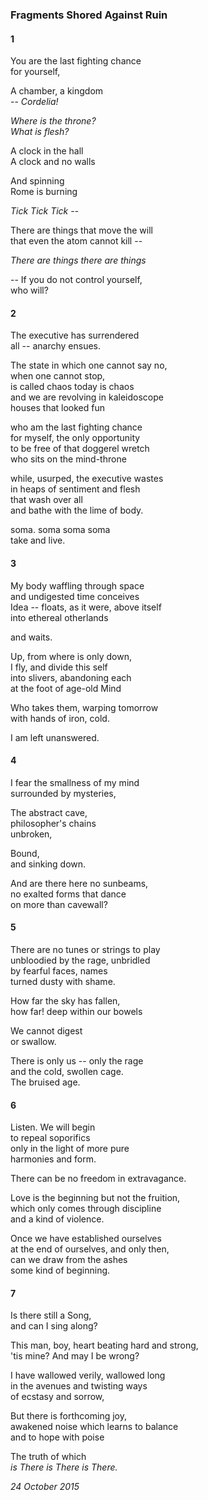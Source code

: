 ### Fragments Shored Against Ruin 

#### 1

You are the last fighting chance \
for yourself,

A chamber, a kingdom \
-- *Cordelia!*

*Where is the throne?* \
*What is flesh?*

A clock in the hall \
A clock and no walls

And spinning \
Rome is burning

*Tick Tick Tick* --

There are things that move the will \
that even the atom cannot kill --

*There are things there are things*

-- If you do not control yourself, \
who will?

#### 2

The executive has surrendered \
all -- anarchy ensues.

The state in which one cannot say no,\
when one cannot stop,\
is called chaos today is chaos\
and we are revolving in kaleidoscope\
houses that looked fun

who am the last fighting chance\
for myself, the only opportunity\
to be free of that doggerel wretch\
who sits on the mind-throne

while, usurped, the executive wastes\
in heaps of sentiment and flesh\
that wash over all\
and bathe with the lime of body.

soma. soma soma soma\
take and live.

#### 3

My body waffling through space \
and undigested time conceives \
Idea -- floats, as it were, above itself \
into ethereal otherlands

and waits.

Up, from where is only down, \
I fly, and divide this self \
into slivers, abandoning each \
at the foot of age-old Mind

Who takes them, warping tomorrow \
with hands of iron, cold. 

I am left unanswered.

#### 4

I fear the smallness of my mind \
surrounded by mysteries,

The abstract cave, \
philosopher's chains \
unbroken,

Bound, \
and sinking down.

And are there here no sunbeams, \
no exalted forms that dance \
on more than cavewall?

#### 5

There are no tunes or strings to play \
unbloodied by the rage, unbridled \
by fearful faces, names \
turned dusty with shame.

How far the sky has fallen, \
how far! deep within our bowels

We cannot digest \
or swallow.

There is only us -- only the rage \
and the cold, swollen cage. \
The bruised age.

#### 6

Listen. We will begin \
to repeal soporifics \
only in the light of more pure \
harmonies and form.

There can be no freedom in extravagance.

Love is the beginning but not the fruition, \
which only comes through discipline \
and a kind of violence.

Once we have established ourselves \
at the end of ourselves, and only then, \
can we draw from the ashes \
some kind of beginning.

#### 7

Is there still a Song, \
and can I sing along?

This man, boy, heart beating hard and strong, \
'tis mine? And may I be wrong?

I have wallowed verily, wallowed long \
in the avenues and twisting ways \
of ecstasy and sorrow,

But there is forthcoming joy, \
awakened noise which learns to balance \
and to hope with poise

The truth of which \
*is There is There is There.*

*24 October 2015*
